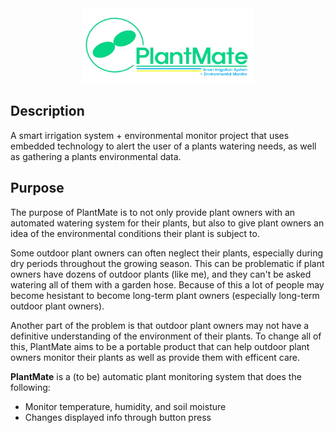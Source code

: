 <div align="center">
    <img src="./logonew.png" height=120>
</div>

## Description
A smart irrigation system + environmental monitor project that uses embedded technology to alert the user of a plants watering needs, as well as gathering a plants environmental data. 

## Purpose
The purpose of PlantMate is to not only provide plant owners with an automated watering system for their plants, but also to give plant owners an idea of the environmental conditions their plant is subject to. 

Some outdoor plant owners can often neglect their plants, especially during dry periods throughout the growing season. This can be problematic if plant owners have dozens of outdoor plants (like me), and they can't be asked watering all of them with a garden hose. Because of this a lot of people may become hesistant to become long-term plant owners (especially long-term outdoor plant owners). 

Another part of the problem is that outdoor plant owners may not have a definitive understanding of the environment of their plants. To change all of this, PlantMate aims to be a portable product that can help outdoor plant owners monitor their plants as well as provide them with efficent care. 

**PlantMate** is a (to be) automatic plant monitoring system that does the following:

- Monitor temperature, humidity, and soil moisture
- Changes displayed info through button press
